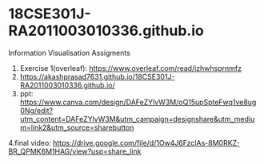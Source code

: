 # 18CSE301J-RA2011003010336.github.io
Information Visualisation Assigments
1. Exercise 1(overleaf): https://www.overleaf.com/read/jzhwhsprnmfz
2. https://akashprasad7631.github.io/18CSE301J-RA2011003010336.github.io/
3. ppt: https://www.canva.com/design/DAFeZYlvW3M/oQ15upSpteFwq1ve8ug0Ng/edit?utm_content=DAFeZYlvW3M&utm_campaign=designshare&utm_medium=link2&utm_source=sharebutton

4.final video: https://drive.google.com/file/d/1Ow4J6FzclAs-8M0RKZ-BR_QPMK6M1HAG/view?usp=share_link
